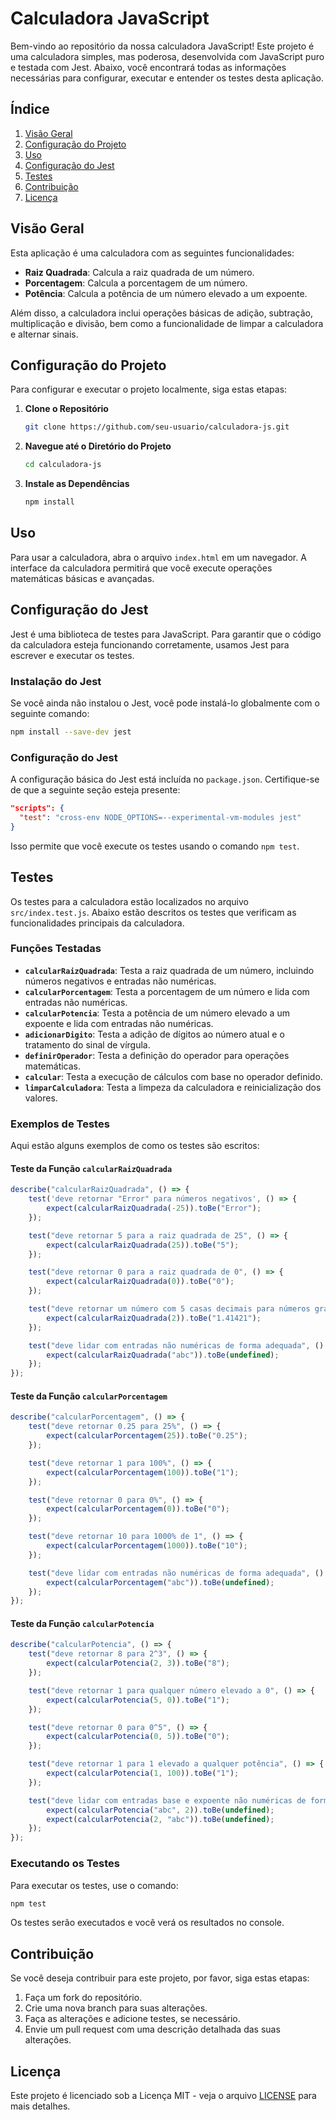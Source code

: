 <!-- @format -->

# Calculadora JavaScript

Bem-vindo ao repositório da nossa calculadora JavaScript! Este projeto é uma calculadora simples, mas poderosa, desenvolvida com JavaScript puro e testada com Jest. Abaixo, você encontrará todas as informações necessárias para configurar, executar e entender os testes desta aplicação.

## Índice

1. [Visão Geral](#visão-geral)
2. [Configuração do Projeto](#configuração-do-projeto)
3. [Uso](#uso)
4. [Configuração do Jest](#configuração-do-jest)
5. [Testes](#testes)
6. [Contribuição](#contribuição)
7. [Licença](#licença)

## Visão Geral

Esta aplicação é uma calculadora com as seguintes funcionalidades:

- **Raiz Quadrada**: Calcula a raiz quadrada de um número.
- **Porcentagem**: Calcula a porcentagem de um número.
- **Potência**: Calcula a potência de um número elevado a um expoente.

Além disso, a calculadora inclui operações básicas de adição, subtração, multiplicação e divisão, bem como a funcionalidade de limpar a calculadora e alternar sinais.

## Configuração do Projeto

Para configurar e executar o projeto localmente, siga estas etapas:

1. **Clone o Repositório**

   ```bash
   git clone https://github.com/seu-usuario/calculadora-js.git
   ```

2. **Navegue até o Diretório do Projeto**

   ```bash
   cd calculadora-js
   ```

3. **Instale as Dependências**

   ```bash
   npm install
   ```

## Uso

Para usar a calculadora, abra o arquivo `index.html` em um navegador. A interface da calculadora permitirá que você execute operações matemáticas básicas e avançadas.

## Configuração do Jest

Jest é uma biblioteca de testes para JavaScript. Para garantir que o código da calculadora esteja funcionando corretamente, usamos Jest para escrever e executar os testes.

### Instalação do Jest

Se você ainda não instalou o Jest, você pode instalá-lo globalmente com o seguinte comando:

```bash
npm install --save-dev jest
```

### Configuração do Jest

A configuração básica do Jest está incluída no `package.json`. Certifique-se de que a seguinte seção esteja presente:

```json
"scripts": {
  "test": "cross-env NODE_OPTIONS=--experimental-vm-modules jest"
}
```

Isso permite que você execute os testes usando o comando `npm test`.

## Testes

Os testes para a calculadora estão localizados no arquivo `src/index.test.js`. Abaixo estão descritos os testes que verificam as funcionalidades principais da calculadora.

### Funções Testadas

- **`calcularRaizQuadrada`**: Testa a raiz quadrada de um número, incluindo números negativos e entradas não numéricas.
- **`calcularPorcentagem`**: Testa a porcentagem de um número e lida com entradas não numéricas.
- **`calcularPotencia`**: Testa a potência de um número elevado a um expoente e lida com entradas não numéricas.
- **`adicionarDigito`**: Testa a adição de dígitos ao número atual e o tratamento do sinal de vírgula.
- **`definirOperador`**: Testa a definição do operador para operações matemáticas.
- **`calcular`**: Testa a execução de cálculos com base no operador definido.
- **`limparCalculadora`**: Testa a limpeza da calculadora e reinicialização dos valores.

### Exemplos de Testes

Aqui estão alguns exemplos de como os testes são escritos:

#### Teste da Função `calcularRaizQuadrada`

```javascript
describe("calcularRaizQuadrada", () => {
	test('deve retornar "Error" para números negativos', () => {
		expect(calcularRaizQuadrada(-25)).toBe("Error");
	});

	test("deve retornar 5 para a raiz quadrada de 25", () => {
		expect(calcularRaizQuadrada(25)).toBe("5");
	});

	test("deve retornar 0 para a raiz quadrada de 0", () => {
		expect(calcularRaizQuadrada(0)).toBe("0");
	});

	test("deve retornar um número com 5 casas decimais para números grandes", () => {
		expect(calcularRaizQuadrada(2)).toBe("1.41421");
	});

	test("deve lidar com entradas não numéricas de forma adequada", () => {
		expect(calcularRaizQuadrada("abc")).toBe(undefined);
	});
});
```

#### Teste da Função `calcularPorcentagem`

```javascript
describe("calcularPorcentagem", () => {
	test("deve retornar 0.25 para 25%", () => {
		expect(calcularPorcentagem(25)).toBe("0.25");
	});

	test("deve retornar 1 para 100%", () => {
		expect(calcularPorcentagem(100)).toBe("1");
	});

	test("deve retornar 0 para 0%", () => {
		expect(calcularPorcentagem(0)).toBe("0");
	});

	test("deve retornar 10 para 1000% de 1", () => {
		expect(calcularPorcentagem(1000)).toBe("10");
	});

	test("deve lidar com entradas não numéricas de forma adequada", () => {
		expect(calcularPorcentagem("abc")).toBe(undefined);
	});
});
```

#### Teste da Função `calcularPotencia`

```javascript
describe("calcularPotencia", () => {
	test("deve retornar 8 para 2^3", () => {
		expect(calcularPotencia(2, 3)).toBe("8");
	});

	test("deve retornar 1 para qualquer número elevado a 0", () => {
		expect(calcularPotencia(5, 0)).toBe("1");
	});

	test("deve retornar 0 para 0^5", () => {
		expect(calcularPotencia(0, 5)).toBe("0");
	});

	test("deve retornar 1 para 1 elevado a qualquer potência", () => {
		expect(calcularPotencia(1, 100)).toBe("1");
	});

	test("deve lidar com entradas base e expoente não numéricas de forma adequada", () => {
		expect(calcularPotencia("abc", 2)).toBe(undefined);
		expect(calcularPotencia(2, "abc")).toBe(undefined);
	});
});
```

### Executando os Testes

Para executar os testes, use o comando:

```bash
npm test
```

Os testes serão executados e você verá os resultados no console.

## Contribuição

Se você deseja contribuir para este projeto, por favor, siga estas etapas:

1. Faça um fork do repositório.
2. Crie uma nova branch para suas alterações.
3. Faça as alterações e adicione testes, se necessário.
4. Envie um pull request com uma descrição detalhada das suas alterações.

## Licença

Este projeto é licenciado sob a Licença MIT - veja o arquivo [LICENSE](LICENSE) para mais detalhes.
